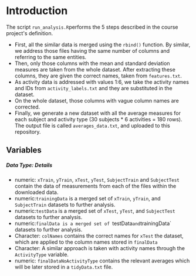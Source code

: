 # Introduction

The script `run_analysis.R`performs the 5 steps described in the course project's definition.

* First, all the similar data is merged using the `rbind()` function. By similar, we address those files having the same number of columns and referring to the same entities.
* Then, only those columns with the mean and standard deviation measures are taken from the whole dataset. After extracting these columns, they are given the correct names, taken from `features.txt`.
* As activity data is addressed with values 1:6, we take the activity names and IDs from `activity_labels.txt` and they are substituted in the dataset.
* On the whole dataset, those columns with vague column names are corrected.
* Finally, we generate a new dataset with all the average measures for each subject and activity type (30 subjects * 6 activities = 180 rows). The output file is called `averages_data.txt`, and uploaded to this repository.

## Variables
##### Data Type: Details
* numeric: `xTrain`, `yTrain`, `xTest`, `yTest`, `SubjectTrain` and `SubjectTest` contain the data of measurements from each of the files within the downloaded data.
* numeric:`trainingData` is a merged set of `xTrain`, `yTrain`, and `SubjectTrain` datasets to further analysis.
* numeric:`testData` is a merged set of `xTest`, `yTest`, and `SubjectTest` datasets to further analysis.
* numeric:`finalData is a merged set of `testData` and `trainingData` datasets to further analysis.
* Character: `colNames` contains the correct names for `xTest` the dataset, which are applied to the column names stored in `finalData`
* Character: A similar approach is taken with activity names through the `ActivityType` variable.
* numeric: `finalDataNoActivityType` contains the relevant averages which will be later stored in a `tidyData.txt` file.
